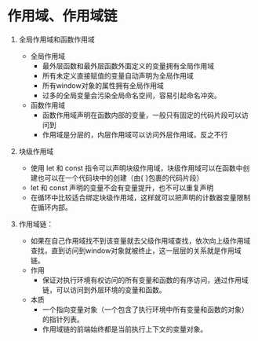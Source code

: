 # 作用域、作用域链

1. 全局作用域和函数作用域
   - 全局作用域
       - 最外层函数和最外层函数外面定义的变量拥有全局作用域
       - 所有未定义直接赋值的变量自动声明为全局作用域
       - 所有window对象的属性拥有全局作用域
       - 过多的全局变量会污染全局命名空间，容易引起命名冲突。
   - 函数作用域
       - 函数作用域声明在函数内部的变量，一般只有固定的代码片段可以访问到
       - 作用域是分层的，内层作用域可以访问外层作用域，反之不行

2. 块级作用域
    - 使用 let 和 const 指令可以声明块级作用域，块级作用域可以在函数中创建也可以在一个代码块中的创建（由{ }包裹的代码片段）
    - let 和 const 声明的变量不会有变量提升，也不可以重复声明
    - 在循环中比较适合绑定块级作用域，这样就可以把声明的计数器变量限制在循环内部。

3. 作用域链：
   - 如果在自己作用域找不到该变量就去父级作用域查找，依次向上级作用域查找，直到访问到window对象就被终止，这一层层的关系就是作用域链。
   - 作用
       - 保证对执行环境有权访问的所有变量和函数的有序访问，通过作用域链，可以访问到外层环境的变量和函数。
   - 本质
       - 一个指向变量对象（一个包含了执行环境中所有变量和函数的对象）的指针列表。
       - 作用域链的前端始终都是当前执行上下文的变量对象。
